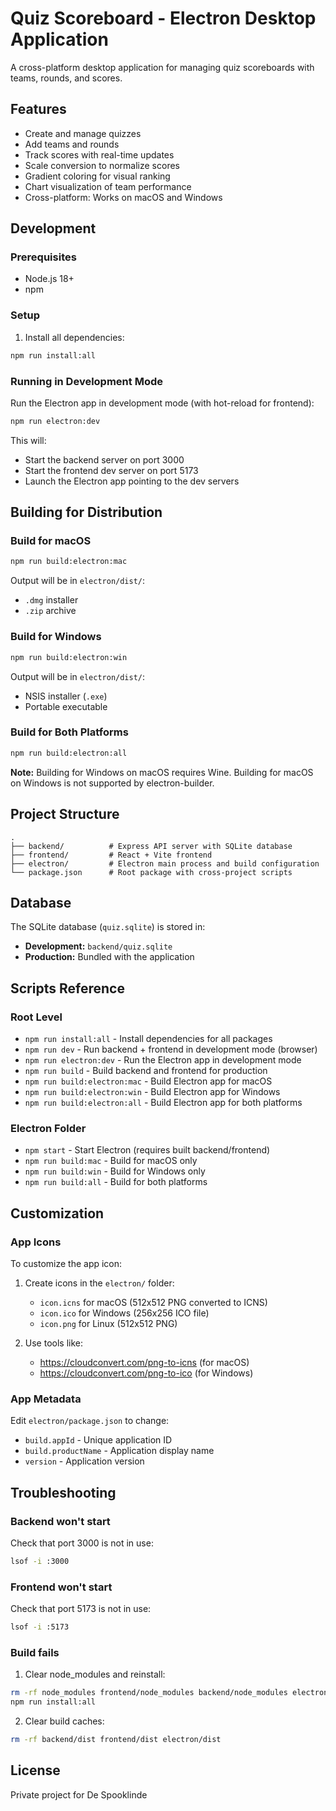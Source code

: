 # Quiz Scoreboard - Electron Desktop Application

A cross-platform desktop application for managing quiz scoreboards with teams, rounds, and scores.

## Features

- Create and manage quizzes
- Add teams and rounds
- Track scores with real-time updates
- Scale conversion to normalize scores
- Gradient coloring for visual ranking
- Chart visualization of team performance
- Cross-platform: Works on macOS and Windows

## Development

### Prerequisites

- Node.js 18+ 
- npm

### Setup

1. Install all dependencies:
```bash
npm run install:all
```

### Running in Development Mode

Run the Electron app in development mode (with hot-reload for frontend):

```bash
npm run electron:dev
```

This will:
- Start the backend server on port 3000
- Start the frontend dev server on port 5173
- Launch the Electron app pointing to the dev servers

## Building for Distribution

### Build for macOS

```bash
npm run build:electron:mac
```

Output will be in `electron/dist/`:
- `.dmg` installer
- `.zip` archive

### Build for Windows

```bash
npm run build:electron:win
```

Output will be in `electron/dist/`:
- NSIS installer (`.exe`)
- Portable executable

### Build for Both Platforms

```bash
npm run build:electron:all
```

**Note:** Building for Windows on macOS requires Wine. Building for macOS on Windows is not supported by electron-builder.

## Project Structure

```
.
├── backend/          # Express API server with SQLite database
├── frontend/         # React + Vite frontend
├── electron/         # Electron main process and build configuration
└── package.json      # Root package with cross-project scripts
```

## Database

The SQLite database (`quiz.sqlite`) is stored in:
- **Development:** `backend/quiz.sqlite`
- **Production:** Bundled with the application

## Scripts Reference

### Root Level

- `npm run install:all` - Install dependencies for all packages
- `npm run dev` - Run backend + frontend in development mode (browser)
- `npm run electron:dev` - Run the Electron app in development mode
- `npm run build` - Build backend and frontend for production
- `npm run build:electron:mac` - Build Electron app for macOS
- `npm run build:electron:win` - Build Electron app for Windows
- `npm run build:electron:all` - Build Electron app for both platforms

### Electron Folder

- `npm start` - Start Electron (requires built backend/frontend)
- `npm run build:mac` - Build for macOS only
- `npm run build:win` - Build for Windows only
- `npm run build:all` - Build for both platforms

## Customization

### App Icons

To customize the app icon:

1. Create icons in the `electron/` folder:
   - `icon.icns` for macOS (512x512 PNG converted to ICNS)
   - `icon.ico` for Windows (256x256 ICO file)
   - `icon.png` for Linux (512x512 PNG)

2. Use tools like:
   - https://cloudconvert.com/png-to-icns (for macOS)
   - https://cloudconvert.com/png-to-ico (for Windows)

### App Metadata

Edit `electron/package.json` to change:
- `build.appId` - Unique application ID
- `build.productName` - Application display name
- `version` - Application version

## Troubleshooting

### Backend won't start

Check that port 3000 is not in use:
```bash
lsof -i :3000
```

### Frontend won't start

Check that port 5173 is not in use:
```bash
lsof -i :5173
```

### Build fails

1. Clear node_modules and reinstall:
```bash
rm -rf node_modules frontend/node_modules backend/node_modules electron/node_modules
npm run install:all
```

2. Clear build caches:
```bash
rm -rf backend/dist frontend/dist electron/dist
```

## License

Private project for De Spooklinde
